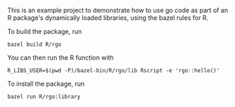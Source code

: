This is an example project to demonstrate how to use go code as part of an R
package's dynamically loaded libraries, using the bazel rules for R.

To build the package, run

```
bazel build R/rgo
```

You can then run the R function with
```
R_LIBS_USER=$(pwd -P)/bazel-bin/R/rgo/lib Rscript -e 'rgo::hello()'
```

To install the package, run

```
bazel run R/rgo:library
```
